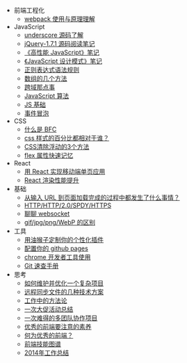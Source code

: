 + 前端工程化
  + [webpack 使用与原理理解](https://github.com/liuyuanyangscript/deep-webpack)
+ JavaScript
  + [underscore 源码了解](https://github.com/liuyuanyangscript/blog/issues/5)
  + [jQuery-1.7.1 源码阅读笔记](https://github.com/liuyuanyangscript/blog/issues/9)
  + [《高性能 JavaScript》笔记](https://github.com/liuyuanyangscript/blog/issues/54)
  + [《JavaScript 设计模式》笔记](https://github.com/hoperyy/blog/issues/53)
  + [正则表达式语法规则](https://github.com/liuyuanyangscript/blog/issues/7)
  + [数组的几个方法](https://github.com/liuyuanyangscript/blog/issues/23)
  + [跨域那点事](https://github.com/liuyuanyangscript/blog/issues/25)
  + [JavaScript 算法](https://github.com/liuyuanyangscript/blog/issues/27)
  + [JS 基础](https://github.com/liuyuanyangscript/blog/issues/28)
  + [事件冒泡](https://github.com/liuyuanyangscript/blog/issues/40)
+ CSS
  + [什么是 BFC](https://github.com/liuyuanyangscript/blog/issues/16)
  + [css 样式的百分比都相对于谁？](https://github.com/liuyuanyangscript/blog/issues/18)
  + [CSS清除浮动的3个方法](https://github.com/liuyuanyangscript/blog/issues/17)
  + [flex 属性快速记忆](https://github.com/liuyuanyangscript/blog/issues/41)
+ React
  + [用 React 实现移动端单页应用](https://github.com/liuyuanyangscript/blog/issues/43)
  + [React 渲染性能提升](https://github.com/liuyuanyangscript/blog/issues/21)
+ 基础
  + [从输入 URL 到页面加载完成的过程中都发生了什么事情？](https://github.com/liuyuanyangscript/blog/issues/19)
  + [HTTP/HTTP/2.0/SPDY/HTTPS](https://github.com/liuyuanyangscript/blog/issues/20)
  + [聊聊 websocket](https://github.com/liuyuanyangscript/blog/issues/24)
  + [gif/jpg/png/WebP 的区别](https://github.com/liuyuanyangscript/blog/issues/42)
+ 工具
  + [用油猴子定制你的个性化插件](https://github.com/liuyuanyangscript/blog/issues/8)
  + [配置你的 github pages](https://github.com/liuyuanyangscript/blog/issues/10)
  + [chrome 开发者工具使用](https://github.com/liuyuanyangscript/blog/issues/11)
  + [Git 速查手册](https://github.com/liuyuanyangscript/blog/issues/51)
+ 思考
  + [如何维护并优化一个复杂项目](https://github.com/hoperyy/blog/issues/55)
  + [远程同步文件的几种技术方案](https://github.com/liuyuanyangscript/blog/issues/4)
  + [工作中的方法论](https://github.com/liuyuanyangscript/blog/issues/45)
  + [一次大促活动总结](https://github.com/liuyuanyangscript/blog/issues/46)
  + [一次难得的多团队协作项目](https://github.com/liuyuanyangscript/blog/issues/47)
  + [优秀的前端要注意的素养](https://github.com/liuyuanyangscript/blog/issues/48)
  + [何为优秀的前端？](https://github.com/liuyuanyangscript/blog/issues/49)
  + [前端技能图谱](https://github.com/liuyuanyangscript/blog/issues/50)
  + [2014年工作总结](https://github.com/liuyuanyangscript/blog/issues/44)
